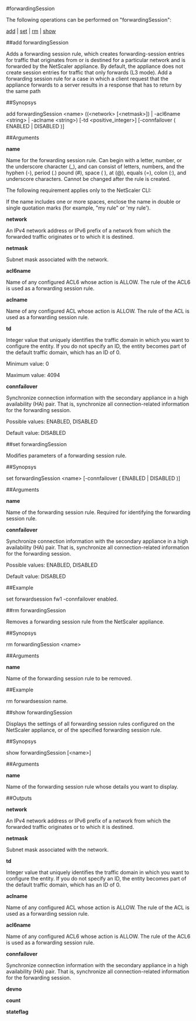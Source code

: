 #forwardingSession

The following operations can be performed on "forwardingSession":


[add](#add-forwardingsession) | [set](#set-forwardingsession) | [rm](#rm-forwardingsession) | [show](#show-forwardingsession)

##add forwardingSession

Adds a forwarding session rule, which creates forwarding-session entries for traffic that originates from or is destined for a particular network and is forwarded by the NetScaler appliance. By default, the appliance does not create session entries for traffic that only forwards (L3 mode). Add a forwarding session rule for a case in which a client request that the appliance forwards to a server results in a response that has to return by the same path


##Synopsys

add forwardingSession &lt;name> ((&lt;network>  [&lt;netmask>]) | -acl6name &lt;string> | -aclname &lt;string>) [-td &lt;positive_integer>] [-connfailover ( ENABLED | DISABLED )]


##Arguments

<b>name</b>
Name for the forwarding session rule. Can begin with a letter, number, or the underscore character (_), and can consist of letters, numbers, and the hyphen (-), period (.) pound (#), space ( ), at (@), equals (=), colon (:), and underscore characters. Cannot be changed after the rule is created.
The following requirement applies only to the NetScaler CLI:
If the name includes one or more spaces, enclose the name in double or single quotation marks (for example, "my rule" or 'my rule').

<b>network</b>
An IPv4 network address or IPv6 prefix of a network from which the forwarded traffic originates or to which it is destined.

<b>netmask</b>
Subnet mask associated with the network.

<b>acl6name</b>
Name of any configured ACL6 whose action is ALLOW. The rule of the ACL6 is used as a forwarding session rule.

<b>aclname</b>
Name of any configured ACL whose action is ALLOW. The rule of the ACL is used as a forwarding session rule.

<b>td</b>
Integer value that uniquely identifies the traffic domain in which you want to configure the entity. If you do not specify an ID, the entity becomes part of the default traffic domain, which has an ID of 0.
Minimum value: 0
Maximum value: 4094

<b>connfailover</b>
Synchronize connection information with the secondary appliance in a high availability (HA) pair. That is, synchronize all connection-related information for the forwarding session.
Possible values: ENABLED, DISABLED
Default value: DISABLED



##set forwardingSession

Modifies parameters of a forwarding session rule.


##Synopsys

set forwardingSession &lt;name> [-connfailover ( ENABLED | DISABLED )]


##Arguments

<b>name</b>
Name of the forwarding session rule. Required for identifying the forwarding session rule.

<b>connfailover</b>
Synchronize connection information with the secondary appliance in a high availability (HA) pair. That is, synchronize all connection-related information for the forwarding session.
Possible values: ENABLED, DISABLED
Default value: DISABLED



##Example

set forwardsession fw1 -connfailover enabled.

##rm forwardingSession

Removes a forwarding session rule from the NetScaler appliance.


##Synopsys

rm forwardingSession &lt;name>


##Arguments

<b>name</b>
Name of the forwarding session rule to be removed.



##Example

rm forwardsession  name.

##show forwardingSession

Displays the settings of all forwarding session rules configured on the NetScaler appliance, or of the specified forwarding session rule.


##Synopsys

show forwardingSession [&lt;name>]


##Arguments

<b>name</b>
Name of the forwarding session rule whose details you want to display.



##Outputs

<b>network</b>
An IPv4 network address or IPv6 prefix of a network from which the forwarded traffic originates or to which it is destined.

<b>netmask</b>
Subnet mask associated with the network.

<b>td</b>
Integer value that uniquely identifies the traffic domain in which you want to configure the entity. If you do not specify an ID, the entity becomes part of the default traffic domain, which has an ID of 0.

<b>aclname</b>
Name of any configured ACL whose action is ALLOW. The rule of the ACL is used as a forwarding session rule.

<b>acl6name</b>
Name of any configured ACL6 whose action is ALLOW. The rule of the ACL6 is used as a forwarding session rule.

<b>connfailover</b>
Synchronize connection information with the secondary appliance in a high availability (HA) pair. That is, synchronize all connection-related information for the forwarding session.

<b>devno</b>

<b>count</b>

<b>stateflag</b>



